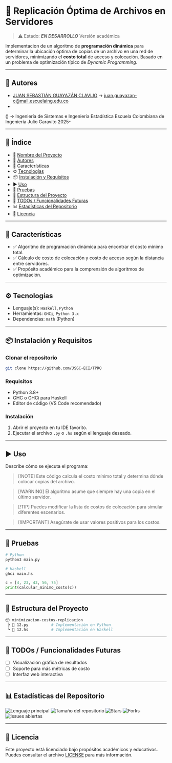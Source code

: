 # 📌 Replicación Óptima de Archivos en Servidores

> ⚠️ Estado: ***EN DESARROLLO*** Versión académica

Implementacion de un algoritmo de **programación dinámica** para determinar la ubicación óptima de copias de un archivo en una red de servidores, minimizando el **costo total** de acceso y colocación. Basado en un problema de optimización típico de *Dynamic Programming*.

---

## 👥 Autores

* [JUAN SEBASTIÁN GUAYAZÁN CLAVIJO](https://github.com/JSGC-ECI) → [juan.guayazan-c@mail.escuelaing.edu.co](mailto:juan.guayazan-c@mail.escuelaing.edu.co)
*

()
→
Ingeniería de Sistemas e Ingeniería Estadística
Escuela Colombiana de Ingeniería Julio Garavito
2025-

---

## 🧠 Índice

* 📌 [Nombre del Proyecto](#-nombre-del-proyecto)
* 👥 [Autores](#-autores)
* 🚀 [Características](#-características)
* ⚙️ [Tecnologías](#️-tecnologías)
* 📦 [Instalación y Requisitos](#-instalación-y-requisitos)
* ▶️ [Uso](#️-uso)
* 🧪 [Pruebas](#-pruebas)
* 📁 [Estructura del Proyecto](#-estructura-del-proyecto)
* 📌 [TODOs / Funcionalidades Futuras](#-todos--funcionalidades-futuras)
* 📊 [Estadísticas del Repositorio](#-estadísticas-del-repositorio)
* 📄 [Licencia](#-licencia)

---

## 🚀 Características

* ✅ Algoritmo de programación dinámica para encontrar el costo mínimo total.
* ✅ Cálculo de costo de colocación y costo de acceso según la distancia entre servidores.
* ✅ Propósito académico para la comprensión de algoritmos de optimización.

---

## ⚙️ Tecnologías

* Lenguaje(s): `Haskell`, `Python`
* Herramientas: `GHCi`, `Python 3.x`
* Dependencias: `math` (Python)

---

## 📦 Instalación y Requisitos

### Clonar el repositorio

```bash
git clone https://github.com/JSGC-ECI/TPRO
```

### Requisitos

* Python 3.8+
* GHC o GHCi para Haskell
* Editor de código (VS Code recomendado)

### Instalación

1. Abrir el proyecto en tu IDE favorito.
2. Ejecutar el archivo `.py` o `.hs` según el lenguaje deseado.

---

## ▶️ Uso

Describe cómo se ejecuta el programa:

> \[!NOTE]
> Este código calcula el costo mínimo total y determina dónde colocar copias del archivo.

> \[!WARNING]
> El algoritmo asume que siempre hay una copia en el último servidor.

> \[!TIP]
> Puedes modificar la lista de costos de colocación para simular diferentes escenarios.

> \[!IMPORTANT]
> Asegúrate de usar valores positivos para los costos.

---

## 🧪 Pruebas

```bash
# Python
python3 main.py

# Haskell
ghci main.hs
```

```python
c = [4, 23, 43, 56, 75]
print(calcular_minimo_costo(c))
```

---

## 📁 Estructura del Proyecto

```bash
📦 minimizacion-costos-replicacion
 ┣ 📜 12.py          # Implementación en Python
 ┗ 📜 12.hs          # Implementación en Haskell
```

---

## 📌 TODOs / Funcionalidades Futuras

* [ ] Visualización gráfica de resultados
* [ ] Soporte para más métricas de costo
* [ ] Interfaz web interactiva

---

## 📊 Estadísticas del Repositorio

![Lenguaje principal](https://img.shields.io/github/languages/top/JSGC-ECI/TPRO?style=flat-square)
![Tamaño del repositorio](https://img.shields.io/github/repo-size/JSGC-ECI/TPRO?style=flat-square)
![Stars](https://img.shields.io/github/stars/JSGC-ECI/TPRO?style=flat-square)
![Forks](https://img.shields.io/github/forks/JSGC-ECI/TPRO?style=flat-square)
![Issues abiertas](https://img.shields.io/github/issues/JSGC-ECI/TPRO?style=flat-square)

---

## 📄 Licencia

Este proyecto está licenciado bajo propósitos académicos y educativos. Puedes consultar el archivo [LICENSE](./LICENSE) para más información.
